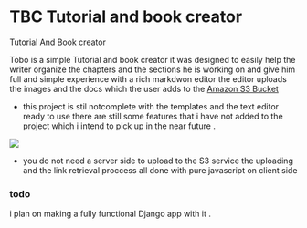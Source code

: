 # TBC Tutorial and book creator
Tutorial And Book creator 

Tobo is a simple Tutorial and book creator it was designed to easily help the writer organize the chapters and the sections he is working on 
and give him full and simple experience with a rich markdwon editor the editor uploads the images and the docs which the user adds to the 
[Amazon S3 Bucket](https://aws.amazon.com/s3/) 
+ this project is stil notcomplete with the templates and the text editor ready to use there are still some features that i have not added to the project which i intend to pick up in the near future .

![](https://github.com/daniMusli/Tobo/blob/master/img1.jpg)

+ you do not need a server side to upload to the S3 service the uploading and the link retrieval proccess all done with pure javascript on client side 

### todo 
i plan on making a fully functional Django app with it .

